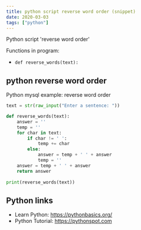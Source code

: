 ```yaml
---
title: python script reverse word order (snippet)
date: 2020-03-03
tags: ["python"]
---
```

Python script 'reverse word order'

Functions in program: 
* `def reverse_words(text):`

## python reverse word order

Python mysql example: reverse word order

```python
text = str(raw_input("Enter a sentence: "))

def reverse_words(text):
	answer = ''
	temp = ''
	for char in text:
		if char != ' ':
			temp += char
		else:
			answer = temp + ' ' + answer
			temp = ''
	answer = temp + ' ' + answer
	return answer
	
print(reverse_words(text))

```

## Python links

- Learn Python: https://pythonbasics.org/
- Python Tutorial: https://pythonspot.com

